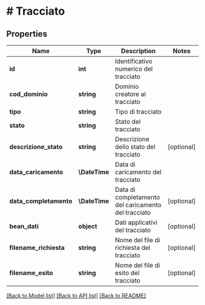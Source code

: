 # # Tracciato

## Properties

Name | Type | Description | Notes
------------ | ------------- | ------------- | -------------
**id** | **int** | Identificativo numerico del tracciato |
**cod_dominio** | **string** | Dominio creatore al tracciato |
**tipo** | **string** | Tipo di tracciato |
**stato** | **string** | Stato del tracciato |
**descrizione_stato** | **string** | Descrizione dello stato del tracciato | [optional]
**data_caricamento** | **\DateTime** | Data di caricamento del tracciato |
**data_completamento** | **\DateTime** | Data di completamento del caricamento del tracciato | [optional]
**bean_dati** | **object** | Dati applicativi del tracciato | [optional]
**filename_richiesta** | **string** | Nome del file di richiesta del tracciato | [optional]
**filename_esito** | **string** | Nome del file di esito del tracciato | [optional]

[[Back to Model list]](../../README.md#models) [[Back to API list]](../../README.md#endpoints) [[Back to README]](../../README.md)
